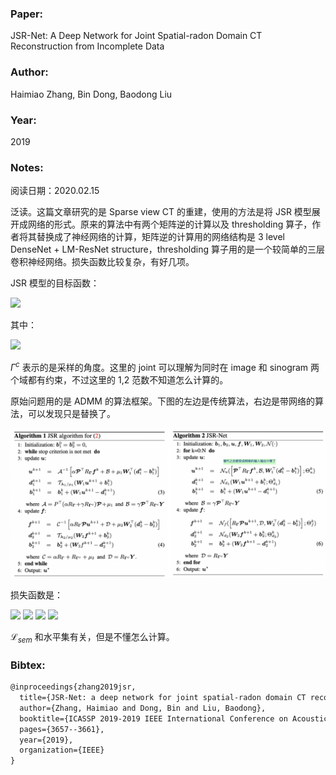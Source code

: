 ### Paper:

JSR-Net: A Deep Network for Joint Spatial-radon Domain CT Reconstruction from Incomplete Data

### Author:

Haimiao Zhang, Bin Dong, Baodong Liu

### Year:

2019

### Notes:

阅读日期：2020.02.15

泛读。这篇文章研究的是 Sparse view CT 的重建，使用的方法是将 JSR 模型展开成网络的形式。原来的算法中有两个矩阵逆的计算以及 thresholding 算子，作者将其替换成了神经网络的计算，矩阵逆的计算用的网络结构是 3 level DenseNet + LM-ResNet structure，thresholding 算子用的是一个较简单的三层卷积神经网络。损失函数比较复杂，有好几项。

JSR 模型的目标函数：

<img src="http://latex.codecogs.com/svg.latex? \min _{\boldsymbol{u}, \boldsymbol{f}} \mathcal{F}(\boldsymbol{u}, \boldsymbol{f}, \boldsymbol{Y})+\left\|\boldsymbol{\lambda}_{1} \boldsymbol{W}_{1} \boldsymbol{u}\right\|_{1,2}+\left\|\boldsymbol{\lambda}_{2} \boldsymbol{W}_{2} \boldsymbol{f}\right\|_{1,2}" border="0"/>

其中：

<img src="http://latex.codecogs.com/svg.latex? \mathcal{F}(\boldsymbol{u}, \boldsymbol{f}, \boldsymbol{Y}) = \frac{1}{2}\left\|R_{\Gamma^{c}}(\boldsymbol{f}-\boldsymbol{Y})\right\|^{2}+\frac{\alpha}{2}\left\|R_{\Gamma}(\mathcal{P} \boldsymbol{u}-\boldsymbol{f})\right\|^{2}+\frac{\gamma}{2}\left\|R_{\Gamma^{c}}(\mathcal{P} \boldsymbol{u}-\boldsymbol{Y})\right\|^{2}" border="0"/>

$\Gamma^c$ 表示的是采样的角度。这里的 joint 可以理解为同时在 image 和 sinogram 两个域都有约束，不过这里的 1,2 范数不知道怎么计算的。

原始问题用的是 ADMM 的算法框架。下图的左边是传统算法，右边是带网络的算法，可以发现只是替换了。

<img src="https://raw.githubusercontent.com/Theodore-PKU/pictures/master/20200216111613.png"/>

损失函数是：

<img src="http://latex.codecogs.com/svg.latex? \mathcal{L}_{S S 2}=\theta_{1} \mathcal{L}_{S S I M}+\mathcal{L}_{M S E}+\theta_{3} \mathcal{L}_{s e m}" border="0"/>

<img src="http://latex.codecogs.com/svg.latex?\mathcal{L}_{S S I M}=\sum\left(1-S S I M\left(\boldsymbol{u}_{r e c}, \boldsymbol{u}_{t r u t h}\right)\right)" border="0"/>

<img src="http://latex.codecogs.com/svg.latex? \mathcal{L}_{M S E}= \mathcal{L}_{S} + \mathcal{L}_{R}, \mathcal{L}_{S}=\sum\left\|\boldsymbol{u}_{r e c}-\boldsymbol{u}_{t r u t h}\right\|^{2}, \mathcal{L}_{R} = \sum\left\|R_{\Gamma^{c}} \mathcal{P}\left(u_{r e c}-u_{t r u t h}\right)\right\|^{2}" border="0"/>

<img src="http://latex.codecogs.com/svg.latex? \mathcal{L}_{s e m}=\left\|\operatorname{sem}\left(\boldsymbol{u}_{r e c}\right)-\operatorname{sem}\left(\boldsymbol{u}_{t r u t h}\right)\right\|^{2}" border="0"/>

$\mathcal{L}_{s e m}$ 和水平集有关，但是不懂怎么计算。

### Bibtex:

```latex
@inproceedings{zhang2019jsr,
  title={JSR-Net: a deep network for joint spatial-radon domain CT reconstruction from incomplete data},
  author={Zhang, Haimiao and Dong, Bin and Liu, Baodong},
  booktitle={ICASSP 2019-2019 IEEE International Conference on Acoustics, Speech and Signal Processing (ICASSP)},
  pages={3657--3661},
  year={2019},
  organization={IEEE}
}
```

